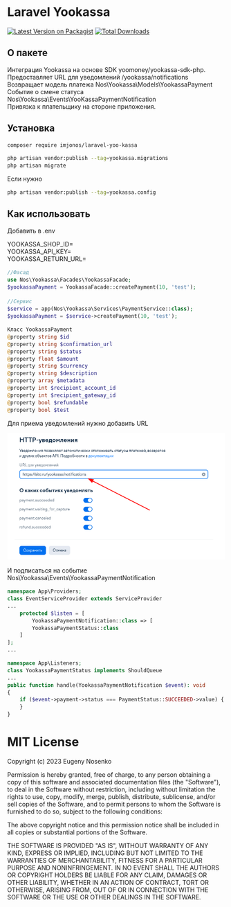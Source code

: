 # Laravel Yookassa

[![Latest Version on Packagist](https://img.shields.io/packagist/v/imjonos/laravel-yoo-kassa.svg?style=flat-square)](https://packagist.org/packages/imjonos/laravel-yoo-kassa)  [![Total Downloads](https://img.shields.io/packagist/dt/imjonos/laravel-yoo-kassa.svg?style=flat-square)](https://packagist.org/packages/imjonos/laravel-yoo-kassa)

## О пакете

Интеграция Yookassa на основе SDK yoomoney/yookassa-sdk-php.<br>
Предоставляет URL для уведомлений /yookassa/notifications<br>
Возвращает модель платежа Nos\Yookassa\Models\YookassaPayment<br>
Событие о смене статуса Nos\Yookassa\Events\YooKassaPaymentNotification<br>
Привязка к плательщику на стороне приложения.

## Установка

```bash
composer require imjonos/laravel-yoo-kassa
```

```bash
php artisan vendor:publish --tag=yookassa.migrations
php artisan migrate
```

Если нужно

```bash
php artisan vendor:publish --tag=yookassa.config
```

## Как использовать

Добавить в .env <br>

YOOKASSA_SHOP_ID= <br>
YOOKASSA_API_KEY= <br>
YOOKASSA_RETURN_URL= <br>

```php
//Фасад
use Nos\Yookassa\Facades\YookassaFacade;
$yookassaPayment = YookassaFacade::createPayment(10, 'test'); 

//Сервис
$service = app(Nos\Yookassa\Services\PaymentService::class);
$yookassaPayment = $service->createPayment(10, 'test');
```

```php
Класс YookassaPayment
@property string $id
@property string $confirmation_url
@property string $status
@property float $amount
@property string $currency
@property string $description
@property array $metadata
@property int $recipient_account_id
@property int $recipient_gateway_id
@property bool $refundable
@property bool $test
```

Для приема уведомлений нужно добавить URL

![img.png](img.png)

И подписаться на событие Nos\Yookassa\Events\YookassaPaymentNotification<br>

```php
namespace App\Providers;
class EventServiceProvider extends ServiceProvider
...
    protected $listen = [
        YookassaPaymentNotification::class => [
        YookassaPaymentStatus::class
    ]
];
...
```

```php
namespace App\Listeners;
class YookassaPaymentStatus implements ShouldQueue
...
public function handle(YookassaPaymentNotification $event): void
{
    if ($event->payment->status === PaymentStatus::SUCCEEDED->value) {
    }
}
```

# MIT License

Copyright (c) 2023 Eugeny Nosenko

Permission is hereby granted, free of charge, to any person obtaining a copy
of this software and associated documentation files (the "Software"), to deal
in the Software without restriction, including without limitation the rights
to use, copy, modify, merge, publish, distribute, sublicense, and/or sell
copies of the Software, and to permit persons to whom the Software is
furnished to do so, subject to the following conditions:

The above copyright notice and this permission notice shall be included in all
copies or substantial portions of the Software.

THE SOFTWARE IS PROVIDED "AS IS", WITHOUT WARRANTY OF ANY KIND, EXPRESS OR
IMPLIED, INCLUDING BUT NOT LIMITED TO THE WARRANTIES OF MERCHANTABILITY,
FITNESS FOR A PARTICULAR PURPOSE AND NONINFRINGEMENT. IN NO EVENT SHALL THE
AUTHORS OR COPYRIGHT HOLDERS BE LIABLE FOR ANY CLAIM, DAMAGES OR OTHER
LIABILITY, WHETHER IN AN ACTION OF CONTRACT, TORT OR OTHERWISE, ARISING FROM,
OUT OF OR IN CONNECTION WITH THE SOFTWARE OR THE USE OR OTHER DEALINGS IN THE
SOFTWARE.
